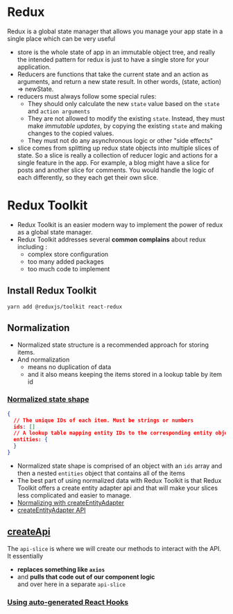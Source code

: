 # Redux
Redux is a global state manager that allows you manage your app state in a single place which can be very useful
- store is the whole state of app in an immutable object tree, and really the intended pattern for redux is just to have a single store for your application.
- Reducers are functions that take the current state and an action as arguments, and return a new state result. In other words, (state, action) => newState.
- reducers must always follow some special rules:
  - They should only calculate the new `state` value based on the `state` and `action arguments`
  - They are not allowed to modify the existing `state`. Instead, they must make *immutable updates*, by copying the existing `state` and making changes to the copied values.
  - They must not do any asynchronous logic or other "side effects"
- slice comes from splitting up redux state objects into multiple slices of state. So a slice is really a collection of reducer logic and actions for a single feature in the app. For example, a blog might have a slice for posts and another slice for comments. You would handle the logic of each differently, so they each get their own slice.

# Redux Toolkit
- Redux Toolkit is an easier modern way to implement the power of redux as a global state manager.
- Redux Toolkit addresses several **common complains** about redux including :
  - complex store configuration
  - too many added packages
  - too much code to implement

## Install Redux Toolkit
`yarn add @reduxjs/toolkit react-redux`

## Normalization
- Normalized state structure is a recommended approach for storing items.
- And normalization 
  - means no duplication of data 
  - and it also means keeping the items stored in a lookup table by item id

### [Normalized state shape](https://redux.js.org/usage/structuring-reducers/normalizing-state-shape)
```JSON
{
  // The unique IDs of each item. Must be strings or numbers
  ids: []
  // A lookup table mapping entity IDs to the corresponding entity objects
  entities: {
  }
}
```
- Normalized state shape is comprised of an object with an `ids` array and then a nested `entities` object that contains all of the items
- The best part of using normalized data with Redux Toolkit is that Redux Toolkit offers a create entity adapter api and that will make your slices less complicated and easier to manage.
- [Normalizing with createEntityAdapter](https://redux-toolkit.js.org/usage/usage-guide#normalizing-with-createentityadapter)
- [createEntityAdapter API](https://redux-toolkit.js.org/api/createEntityAdapter)

## [createApi](https://redux-toolkit.js.org/rtk-query/api/createApi)
The `api-slice` is where we will create our methods to interact with the API. It essentially 
- **replaces something like `axios`** 
- and **pulls that code out of our component logic**  
and over here in a separate `api-slice`

### [Using auto-generated React Hooks](https://redux-toolkit.js.org/rtk-query/usage-with-typescript#using-auto-generated-react-hooks)